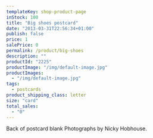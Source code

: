 ```yaml
---
templateKey: shop-product-page
inStock: 100
title: "Big shoes postcard"
date: "2013-03-31T22:56:34+01:00"
publish: false
price: 1
salePrice: 0
permalink: /product/big-shoes
description: ""
productId: "2225"
productImage: "/img/default-image.jpg"
productImages:
  - "/img/default-image.jpg"
tags:
  - postcards
product_shipping_class: letter
size: "card"
total_sales:
  - "0"
---
```


Back of postcard blank Photographs by Nicky Hobhouse.
